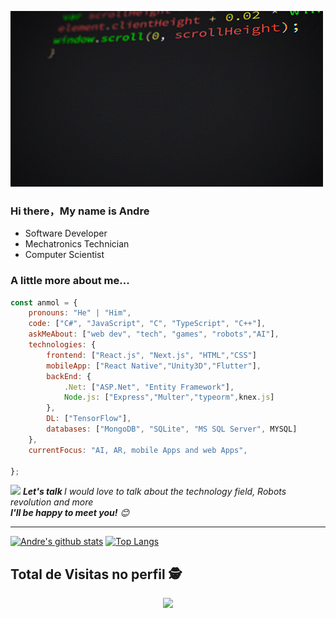 ![gif](https://github.com/Andre2553/Andre2553/blob/main/source.gif)

### Hi there，My name is Andre


- Software Developer
- Mechatronics Technician
- Computer Scientist

###  A little more about me...  

```javascript
const anmol = {
    pronouns: "He" | "Him",
    code: ["C#", "JavaScript", "C", "TypeScript", "C++"],
    askMeAbout: ["web dev", "tech", "games", "robots","AI"],
    technologies: {
        frontend: ["React.js", "Next.js", "HTML","CSS"]
        mobileApp: ["React Native","Unity3D","Flutter"],
        backEnd: {
            .Net: ["ASP.Net", "Entity Framework"],
            Node.js: ["Express","Multer","typeorm",knex.js]
        },
        DL: ["TensorFlow"],
        databases: ["MongoDB", "SQLite", "MS SQL Server", MYSQL]
    },
    currentFocus: "AI, AR, mobile Apps and web Apps",
    
};
```

<img src="https://media.giphy.com/media/LnQjpWaON8nhr21vNW/giphy.gif" width="60"> <em><b>Let's talk </b> I would love to talk about the technology field, Robots revolution and more <br/><b>I'll be happy to meet you!</b> 😊</em>

---

[![Andre's github stats](https://github-readme-stats.vercel.app/api?username=Andre2553&show_icons=true&theme=merko)](https://github.com/anuraghazra/github-readme-stats) [![Top Langs](https://github-readme-stats.vercel.app/api/top-langs/?username=Andre2553&layout=compact&theme=merko)](https://github.com/anuraghazra/github-readme-stats)

<p align="center"> 

 ## Total de Visitas no perfil :detective: <br>
 <p align="center"> 
   <img alingn="center" src="https://profile-counter.glitch.me/Andre2553/count.svg" />
 </p>


